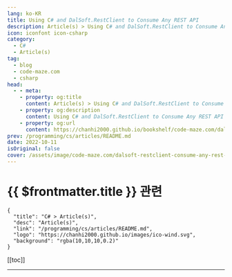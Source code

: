 ```yaml
---
lang: ko-KR
title: Using C# and DalSoft.RestClient to Consume Any REST API
description: Article(s) > Using C# and DalSoft.RestClient to Consume Any REST API
icon: iconfont icon-csharp
category: 
  - C#
  - Article(s)
tag: 
  - blog
  - code-maze.com
  - csharp
head:  
  - - meta:
    - property: og:title
      content: Article(s) > Using C# and DalSoft.RestClient to Consume Any REST API
    - property: og:description
      content: Using C# and DalSoft.RestClient to Consume Any REST API
    - property: og:url
      content: https://chanhi2000.github.io/bookshelf/code-maze.com/dalsoft-restclient-consume-any-rest-api.html
prev: /programming/cs/articles/README.md
date: 2022-10-11
isOriginal: false
cover: /assets/image/code-maze.com/dalsoft-restclient-consume-any-rest-api/banner.png
---
```


# {{ $frontmatter.title }} 관련

```component VPCard
{
  "title": "C# > Article(s)",
  "desc": "Article(s)",
  "link": "/programming/cs/articles/README.md",
  "logo": "https://chanhi2000.github.io/images/ico-wind.svg",
  "background": "rgba(10,10,10,0.2)"
}
```

[[toc]]

---

<SiteInfo
  name="Using C# and DalSoft.RestClient to Consume Any REST API"
  desc="This post is going to take you through using the DalSoft.RestClient C# library to consume any RESTful API."
  url="https://code-maze.com/dalsoft-restclient-consume-any-rest-api/"
  logo="/assets/image/code-maze.com/favicon.png"
  preview="/assets/image/dalsoft-restclient-consume-any-rest-api/banner.png"/>

<!-- TODO: 작성 -->
